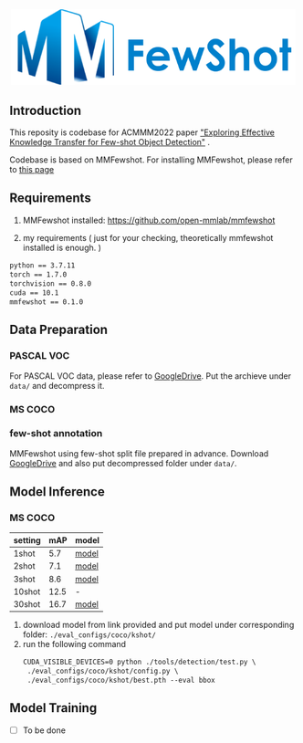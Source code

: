 <div align="center">

  <img src="resources/mmfewshot-logo.png" width="500px"/>

</div>

## Introduction

This reposity is codebase for ACMMM2022 paper ["Exploring Effective Knowledge Transfer for Few-shot Object Detection"](https://arxiv.org/pdf/2210.02021.pdf) .

Codebase is based on MMFewshot. For installing MMFewshot, please refer to [this page](https://github.com/open-mmlab/mmfewshot)

## Requirements

1. MMFewshot installed: https://github.com/open-mmlab/mmfewshot

2. my requirements ( just for your checking, theoretically mmfewshot installed is enough. )

```
python == 3.7.11
torch == 1.7.0
torchvision == 0.8.0
cuda == 10.1
mmfewshot == 0.1.0
```

## Data Preparation

### PASCAL VOC

For PASCAL VOC data, please refer to [GoogleDrive](https://drive.google.com/file/d/1O47rj4RkIKYluUNtAuCLRcGxa_5BsOfQ/view?usp=share_link). Put the archieve under ```data/``` and decompress it.

### MS COCO

### few-shot annotation

MMFewshot using few-shot split file prepared in advance. Download [GoogleDrive](https://drive.google.com/file/d/1EKDb3Kzx8PQ7QriWJL1sDI-Dg5FDqRmI/view?usp=share_link) and also put decompressed folder under ```data/```.

## Model Inference

### MS COCO

| setting | mAP | model |
| --- | --- | --- |
| 1shot | 5.7 | [model](https://drive.google.com/file/d/1bZjoU971P0XZKPVO4Tk68papJe5PTIyr/view?usp=sharing) |
| 2shot | 7.1 | [model](https://drive.google.com/file/d/1QmrXn4XSVjp71AqGVVC7b0qHHLrQZqlu/view?usp=drive_link) |
| 3shot | 8.6 | [model](https://drive.google.com/file/d/14rSqI014ErEEFYhKFaCduWb7DvyCPX8T/view?usp=drive_link) |
| 10shot | 12.5 | - |
| 30shot | 16.7 | [model](https://drive.google.com/file/d/1gIzgNU16pZNfMz5dY2VFFWL1bYVqUrBa/view?usp=drive_link) |

1. download model from link provided and put model under corresponding folder: ```./eval_configs/coco/kshot/```
2. run the following command
   ```
   CUDA_VISIBLE_DEVICES=0 python ./tools/detection/test.py \
    ./eval_configs/coco/kshot/config.py \
    ./eval_configs/coco/kshot/best.pth --eval bbox
   ```

## Model Training
- [ ] To be done
